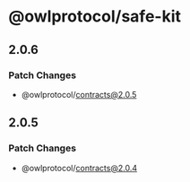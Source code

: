 # @owlprotocol/safe-kit

## 2.0.6

### Patch Changes

- @owlprotocol/contracts@2.0.5

## 2.0.5

### Patch Changes

- @owlprotocol/contracts@2.0.4
